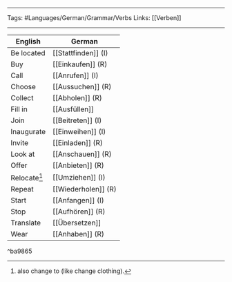 ___
Tags: #Languages/German/Grammar/Verbs 
Links: [[Verben]]
___
English | German
------------ | ------------
Be located | [[Stattfinden]] (I)
Buy | [[Einkaufen]] (R)
Call | [[Anrufen]] (I)
Choose | [[Aussuchen]] (R)
Collect | [[Abholen]] (R)
Fill in | [[Ausfüllen]]
Join | [[Beitreten]] (I)
Inaugurate | [[Einweihen]] (I)
Invite | [[Einladen]] (R)
Look at | [[Anschauen]] (R)
Offer | [[Anbieten]] (R)
Relocate[^1] | [[Umziehen]] (I)
Repeat | [[Wiederholen]] (R)
Start | [[Anfangen]] (I)
Stop | [[Aufhören]] (R)
Translate | [[Übersetzen]]
Wear | [[Anhaben]] (R)

^ba9865


[^1]: also change to (like change clothing).